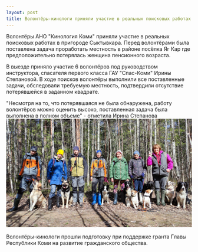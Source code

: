 ```yaml
---
layout: post
title: Волонтёры-кинологи приняли участие в реальных поисковых работах
---
```


Волонтёры АНО "Кинология Коми" приняли участие в реальных поисковых работах в пригороде Сыктывкара. Перед волонтёрами была поставлена задача проработать местность в районе посёлка Яг Кар где предположительно потерялась женщина пенсионного возраста.

В выезде приняло участие 6 волонтёров под руководством инструктора, спасателя первого класса ГАУ "Спас-Коми" Ирины Степановой. В ходе поисков волонтёры выполнили все поставленные задачи, обследовали требуемую местность, подтвердили отсутствие потерявшейся в заданном квадрате.

"Несмотря на то, что потерявшаяся не была обнаружена, работу волонтёров можно оценить высоко, поставленная задача была выполнена в полном объеме" - отметила Ирина Степанова
![Волонтёры-кинологи](/images/pss_23042023.jpg)

Волонтёры-кинологи прошли подготовку при поддержке гранта Главы Республики Коми на развитие гражданского общества.

